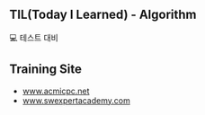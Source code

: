 ## TIL(Today I Learned) - Algorithm
:computer: 테스트 대비

## Training Site
- www.acmicpc.net<br/>
- www.swexpertacademy.com
